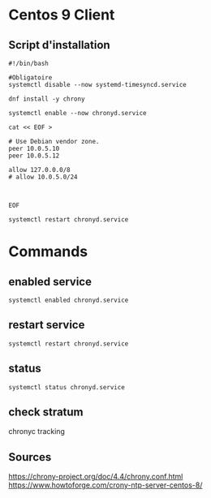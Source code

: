 

# Centos 9 Client 

## Script d'installation

```
#!/bin/bash
 
#Obligatoire
systemctl disable --now systemd-timesyncd.service
 
dnf install -y chrony
 
systemctl enable --now chronyd.service
 
cat << EOF > 

# Use Debian vendor zone.
peer 10.0.5.10
peer 10.0.5.12
 
allow 127.0.0.0/8
# allow 10.0.5.0/24

 

EOF
 
systemctl restart chronyd.service

```


# Commands 

## enabled service
```
systemctl enabled chronyd.service
```

##  restart service
```
systemctl restart chronyd.service
```

## status
```
systemctl status chronyd.service
```

## check stratum 
 chronyc tracking

## Sources 
https://chrony-project.org/doc/4.4/chrony.conf.html
https://www.howtoforge.com/crony-ntp-server-centos-8/
